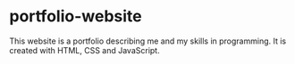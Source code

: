 # portfolio-website
This website is a portfolio describing me and my skills in programming. It is created with HTML, CSS and JavaScript.

